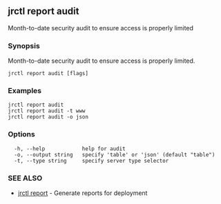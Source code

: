 ## jrctl report audit

Month-to-date security audit to ensure access is properly limited

### Synopsis

Month-to-date security audit to ensure access is properly limited.

```
jrctl report audit [flags]
```

### Examples

```
jrctl report audit
jrctl report audit -t www
jrctl report audit -o json
```

### Options

```
  -h, --help            help for audit
  -o, --output string   specify 'table' or 'json' (default "table")
  -t, --type string     specify server type selector
```

### SEE ALSO

* [jrctl report](jrctl_report.md)	 - Generate reports for deployment

